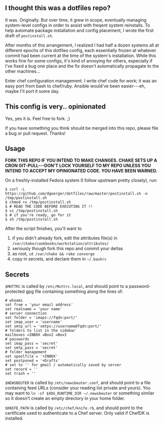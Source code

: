I thought this was a dotfiles repo?
-----------------------------------

It was. Originally. But over time, it grew in scope, eventually managing system-level configs in order to assist with freqent system reinstalls. To help automate package installation and config placement, I wrote the first draft of `postinstall.sh`.

After months of this arrangement, I realized I had half a dozen systems all at different epochs of this dotfiles config, each essentially frozen at whatever commit had been current at the time of the system's installation. While this works fine for some configs, it's kind of annoying for others, especially if I've fixed a bug one place and the fix doesn't automatically propagate to the other machines...

Enter chef configuration management. I write chef code for work; it was an easy port from bash to chef/ruby. Ansible would've been easier---eh, maybe I'll port it some day.


This config is very.. opinionated
---------------------------------

Yes, yes it is. Feel free to fork. ;)

If you have something you think should be merged into this repo, please file a bug or pull request. Thanks!


Usage
-----

**FORK THIS REPO IF YOU INTEND TO MAKE CHANGES. CHAKE SETS UP A CRON GIT-PULL---DON'T LOCK YOURSELF TO MY REPO UNLESS YOU INTEND TO ACCEPT MY OPINIONATED CODE. YOU HAVE BEEN WARNED.**

On a freshly-installed Fedora system (I follow upstream pretty closely), run:

```
$ curl -L https://github.com/dgoerger/dotfiles/raw/master/postinstall.sh -o /tmp/postinstall.sh
$ chmod +x /tmp/postinstall.sh
$ # READ THE CODE BEFORE EXECUTING IT !!
$ vi /tmp/postinstall.sh
$ # if you're ready, go for it
$ sh /tmp/postinstall.sh
```

After the script finishes, you'll want to

  1. if you didn't already fork, edit the attributes file(s) in `/var/chake/cookbooks/workstation/attributes/`
  2. seriously though fork this repo and commit your deltas
  3. as root, `cd /var/chake && rake converge`
  4. copy in secrets, and declare them in `~/.bashrc`


Secrets
-------

`$MUTTRC` is called by `/etc/Muttrc.local`, and should point to a password-protected gpg file containing something along the lines of:

```
# whoami
set from = 'your email address'
set realname = 'your name'
# server connection
set folder = 'imaps://fqdn:port/'
set imap_user = 'username'
set smtp_url = 'smtps://username@fqdn:port/'
# folders to list in the sidebar
mailboxes =INBOX =Box2 =Box3
# passwords
set imap_pass = 'secret'
set smtp_pass = 'secret'
# folder management
set spoolfile = '+INBOX'
set postponed = '+Drafts'
# set to '' for gmail / automatically saved by server
set record = ''
set trash = ''
```

`$NEWSBEUTER` is called by `/etc/newsbeuter.conf`, and should point to a file containing feed URLs (consider your reading list private and yours). You may want to `ln -sf $XDG_RUNTIME_DIR ~/.newsbeuter` or something similar so it doesn't create an empty directory in your home folder.

`$KNIFE_PATH` is called by `/etc/chef/knife.rb`, and should point to the certificate used to authenticate to a Chef server. Only valid if ChefDK is installed.
